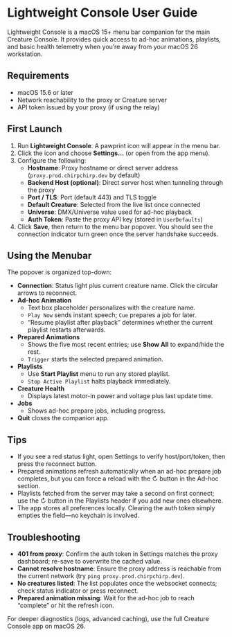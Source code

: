 # Lightweight Console User Guide

Lightweight Console is a macOS 15+ menu bar companion for the main Creature Console. It provides quick access to ad-hoc animations, playlists, and basic health telemetry when you’re away from your macOS 26 workstation.

## Requirements

- macOS 15.6 or later
- Network reachability to the proxy or Creature server
- API token issued by your proxy (if using the relay)

## First Launch

1. Run **Lightweight Console**. A pawprint icon will appear in the menu bar.
2. Click the icon and choose **Settings…** (or open from the app menu).
3. Configure the following:
   - **Hostname**: Proxy hostname or direct server address (`proxy.prod.chirpchirp.dev` by default)
   - **Backend Host (optional)**: Direct server host when tunneling through the proxy
   - **Port / TLS**: Port (default 443) and TLS toggle
   - **Default Creature**: Selected from the live list once connected
   - **Universe**: DMX/Universe value used for ad-hoc playback
   - **Auth Token**: Paste the proxy API key (stored in `UserDefaults`)
4. Click **Save**, then return to the menu bar popover. You should see the connection indicator turn green once the server handshake succeeds.

## Using the Menubar

The popover is organized top-down:

- **Connection**: Status light plus current creature name. Click the circular arrows to reconnect.
- **Ad-hoc Animation**
  - Text box placeholder personalizes with the creature name.
  - `Play Now` sends instant speech; `Cue` prepares a job for later.
  - “Resume playlist after playback” determines whether the current playlist restarts afterwards.
- **Prepared Animations**
  - Shows the five most recent entries; use **Show All** to expand/hide the rest.
  - `Trigger` starts the selected prepared animation.
- **Playlists**
  - Use **Start Playlist** menu to run any stored playlist.
  - `Stop Active Playlist` halts playback immediately.
- **Creature Health**
  - Displays latest motor-in power and voltage plus last update time.
- **Jobs**
  - Shows ad-hoc prepare jobs, including progress.
- **Quit** closes the companion app.

## Tips

- If you see a red status light, open Settings to verify host/port/token, then press the reconnect button.
- Prepared animations refresh automatically when an ad-hoc prepare job completes, but you can force a reload with the ↻ button in the Ad-hoc section.
- Playlists fetched from the server may take a second on first connect; use the ↻ button in the Playlists header if you add new ones elsewhere.
- The app stores all preferences locally. Clearing the auth token simply empties the field—no keychain is involved.

## Troubleshooting

- **401 from proxy**: Confirm the auth token in Settings matches the proxy dashboard; re-save to overwrite the cached value.
- **Cannot resolve hostname**: Ensure the proxy address is reachable from the current network (try `ping proxy.prod.chirpchirp.dev`).
- **No creatures listed**: The list populates once the websocket connects; check status indicator or press reconnect.
- **Prepared animation missing**: Wait for the ad-hoc job to reach “complete” or hit the refresh icon.

For deeper diagnostics (logs, advanced caching), use the full Creature Console app on macOS 26.
